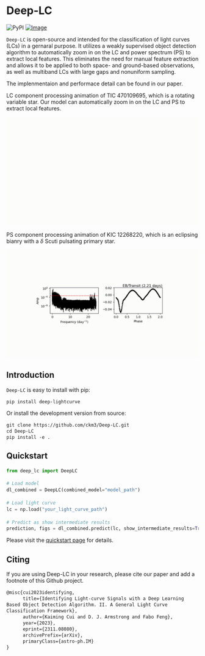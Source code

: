 # Deep-LC

![PyPI](https://img.shields.io/pypi/v/deep-lightcurve?style=flat) [![Image](https://img.shields.io/badge/arXiv-2311.08080-blue)](https://arxiv.org/abs/2311.08080)

``Deep-LC``  is open-source and intended for the classification of light curves (LCs) in a gernaral purpose. It utilizes a weakly supervised object detection algorithm to automatically zoom in on the LC and power spectrum (PS) to extract local features. This eliminates the need for manual feature extraction and allows it to be applied to both space- and ground-based observations, as well as multiband LCs with large gaps and nonuniform sampling.

The implenmentaion and performace detail can be found in our paper.

LC component processing animation of TIC 470109695, which is a rotating variable star. Our model can automatically zoom in on the LC and PS to extract local features.

![LC component processing](docs/source/lc.gif)

PS component processing animation of KIC 12268220, which is an eclipsing bianry with a $\delta$ Scuti pulsating primary star.

![PS component processing](docs/source/ps.gif)

## Introduction

``Deep-LC`` is easy to install with pip:
```
pip install deep-lightcurve
```

Or install the development version from source:
```
git clone https://github.com/ckm3/Deep-LC.git
cd Deep-LC
pip install -e .
```

## Quickstart

```python
from deep_lc import DeepLC

# Load model
dl_combined = DeepLC(combined_model="model_path")

# Load light curve
lc = np.load("your_light_curve_path")

# Predict as show intermediate results
prediction, figs = dl_combined.predict(lc, show_intermediate_results=True)

```

Please visit the [quickstart page](https://deep-lightcurve.readthedocs.io/en/latest/notebooks/Quickstart.html) for details.

## Citing

If you are using Deep-LC in your research, please cite our paper and add a footnote of this Github project.
```
@misc{cui2023identifying,
      title={Identifying Light-curve Signals with a Deep Learning Based Object Detection Algorithm. II. A General Light Curve Classification Framework}, 
      author={Kaiming Cui and D. J. Armstrong and Fabo Feng},
      year={2023},
      eprint={2311.08080},
      archivePrefix={arXiv},
      primaryClass={astro-ph.IM}
}
```